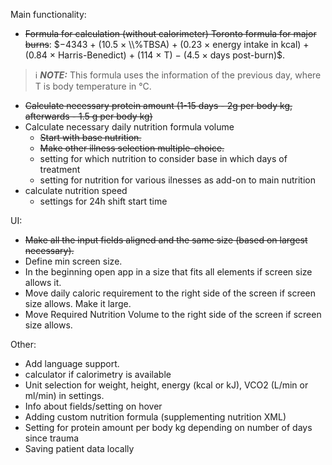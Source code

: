 Main functionality:
- ~~Formula for calculation (without calorimeter) Toronto formula for major burns~~: $−4343 + (10.5 × \\%TBSA) + (0.23 × energy intake in kcal) + (0.84 × Harris-Benedict) + (114 × T) − (4.5 × days post-burn)$. 
> ℹ️ **_NOTE:_** This formula uses the information of the previous day, where T is body temperature in °C.
- ~~Calculate necessary protein amount (1-15 days - 2g per body kg, afterwards - 1.5 g per body kg)~~
- Calculate necessary daily nutrition formula volume
	- ~~Start with base nutrition.~~
	- ~~Make other illness selection multiple-choice.~~
	- setting for which nutrition to consider base in which days of treatment
	- setting for nutrition for various ilnesses as add-on to main nutrition
- calculate nutrition speed
	- settings for 24h shift start time

UI:
- ~~Make all the input fields aligned and the same size (based on largest necessary).~~
- Define min screen size.
- In the beginning open app in a size that fits all elements if screen size allows it.
- Move daily caloric requirement to the right side of the screen if screen size allows. Make it large.
- Move Required Nutrition Volume to the right side of the screen if screen size allows.

Other:
- Add language support.
- calculator if calorimetry is available
- Unit selection for weight, height, energy (kcal or kJ), VCO2 (L/min or ml/min) in settings.
- Info about fields/setting on hover
- Adding custom nutrition formula (supplementing nutrition XML)
- Setting for protein amount per body kg depending on number of days since trauma
- Saving patient data locally


